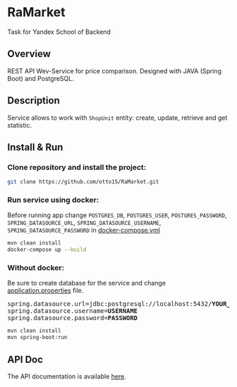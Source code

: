 # RaMarket
Task for Yandex School of Backend

## Overview
REST API Wev-Service for price comparison. Designed with JAVA (Spring Boot) and PostgreSQL.

## Description
Service allows to work with `ShopUnit` entity: create, update, retrieve and get statistic.

## Install & Run

### Clone repository and install the project:

```bash
git clone https://github.com/otto15/RaMarket.git
```

### Run service using docker:

Before running app change `POSTGRES_DB`, `POSTGRES_USER`, `POSTGRES_PASSWORD`, `SPRING_DATASOURCE_URL`, `SPRING_DATASOURCE_USERNAME`, `SPRING_DATASOURCE_PASSWORD` in [docker-compose.yml](https://github.com/otto15/RaMarket/blob/main/docker-compose.yml) 

```bash
mvn clean install
docker-compose up --build
```

### Without docker:

Be sure to create database for the service and change [application.properties](https://github.com/otto15/RaMarket/blob/main/src/main/resources/application.properties) file.

<pre>
spring.datasource.url=jdbc:postgresql://localhost:5432/<b>YOUR_DATABASE_NAME</b>?useSSL=false&amp&serverTimezone=UTC
spring.datasource.username=<b>USERNAME</b>
spring.datasource.password=<b>PASSWORD</b>
</pre>

```bash
mvn clean install
mvn spring-boot:run
```

## API Doc
The API documentation is available [here](https://github.com/otto15/RaMarket/blob/main/api-doc/openapi.yaml).
